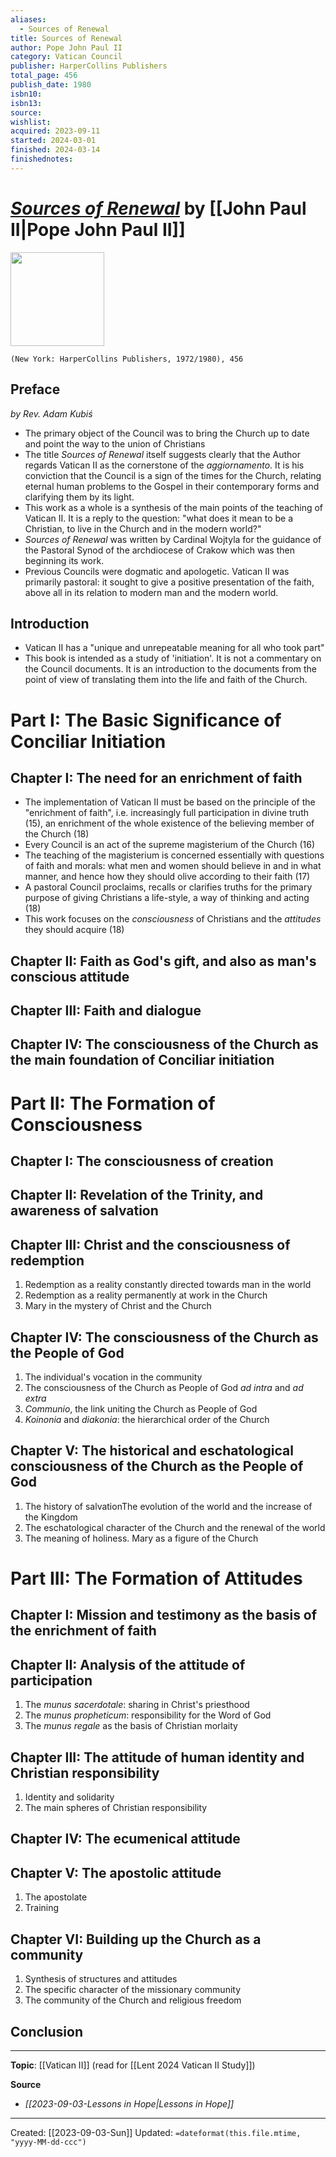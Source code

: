 ```yaml
---
aliases:
  - Sources of Renewal
title: Sources of Renewal
author: Pope John Paul II
category: Vatican Council
publisher: HarperCollins Publishers
total_page: 456
publish_date: 1980
isbn10: 
isbn13: 
source: 
wishlist: 
acquired: 2023-09-11
started: 2024-03-01
finished: 2024-03-14
finishednotes: 
---
```

# *[Sources of Renewal]()* by [[John Paul II|Pope John Paul II]]

<img src="http://books.google.com/books/content?id=bRM9AAAAIAAJ&printsec=frontcover&img=1&zoom=1&source=gbs_api" width=150>

`(New York: HarperCollins Publishers, 1972/1980), 456`

## Preface 
*by Rev. Adam Kubiś*
- The primary object of the Council was to bring the Church up to date and point the way to the union of Christians 
- The title *Sources of Renewal* itself suggests clearly that the Author regards Vatican II as the cornerstone of the *aggiornamento*. It is his conviction that the Council is a sign of the times for the Church, relating eternal human problems to the Gospel in their contemporary forms and clarifying them by its light. 
- This work as a whole is a synthesis of the main points of the teaching of Vatican II. It is a reply to the question: "what does it mean to be a Christian, to live in the Church and in the modern world?"
- *Sources of Renewal* was written by Cardinal Wojtyla for the guidance of the Pastoral Synod of the archdiocese of Crakow which was then beginning its work.
- Previous Councils were dogmatic and apologetic. Vatican II was primarily pastoral: it sought to give a positive presentation of the faith, above all in its relation to modern man and the modern world. 

## Introduction 
- Vatican II has a "unique and unrepeatable meaning for all who took part" 
- This book is intended as a study of 'initiation'. It is not a commentary on the Council documents. It is an introduction to the documents from the point of view of translating them into the life and faith of the Church. 
# Part I: The Basic Significance of Conciliar Initiation

## Chapter I: The need for an enrichment of faith
- The implementation of Vatican II must be based on the principle of the "enrichment of faith", i.e. increasingly full participation in divine truth (15), an enrichment of the whole existence of the believing member of the Church (18)
- Every Council is an act of the supreme magisterium of the Church (16)
- The teaching of the magisterium is concerned essentially with questions of faith and morals: what men and women should believe in and in what manner, and hence how they should olive according to their faith (17)
- A pastoral Council proclaims, recalls or clarifies truths for the primary purpose of giving Christians a life-style, a way of thinking and acting (18)
- This work focuses on the *consciousness* of Christians and the *attitudes* they should acquire (18)

## Chapter II: Faith as God's gift, and also as man's conscious attitude

## Chapter III: Faith and dialogue

## Chapter IV: The consciousness of the Church as the main foundation of Conciliar initiation


# Part II: The Formation of Consciousness
## Chapter I: The consciousness of creation

## Chapter II: Revelation of the Trinity, and awareness of salvation

## Chapter III: Christ and the consciousness of redemption

1. Redemption as a reality constantly directed towards man in the world 
2. Redemption as a reality permanently at work in the Church
3. Mary in the mystery of Christ and the Church 

## Chapter IV: The consciousness of the Church as the People of God

1. The individual's vocation in the community 
2. The consciousness of the Church as People of God *ad intra* and *ad extra*
3. *Communio*, the link uniting the Church as People of God 
4. *Koinonia* and *diakonia*: the hierarchical order of the Church

## Chapter V: The historical and eschatological consciousness of the Church as the People of God

1. The history of salvationThe evolution of the world and the increase of the Kingdom 
2. The eschatological character of the Church and the renewal of the world 
3. The meaning of holiness. Mary as a figure of the Church

# Part III: The Formation of Attitudes
## Chapter I: Mission and testimony as the basis of the enrichment of faith

## Chapter II: Analysis of the attitude of participation

1. The *munus sacerdotale*: sharing in Christ's priesthood
2. The *munus propheticum*: responsibility for the Word of God 
3. The *munus regale* as the basis of Christian morlaity

## Chapter III: The attitude of human identity and Christian responsibility 

1. Identity and solidarity 
2. The main spheres of Christian responsibility 

## Chapter IV: The ecumenical attitude

## Chapter V: The apostolic attitude

1. The apostolate
2. Training
## Chapter VI: Building up the Church as a community

1. Synthesis of structures and attitudes 
2. The specific character of the missionary community 
3. The community of the Church and religious freedom 
## Conclusion




--- 
**Topic**: [[Vatican II]] (read for [[Lent 2024 Vatican II Study]])

**Source**
- *[[2023-09-03-Lessons in Hope|Lessons in Hope]]*

---
Created: [[2023-09-03-Sun]]
Updated: `=dateformat(this.file.mtime, "yyyy-MM-dd-ccc")`